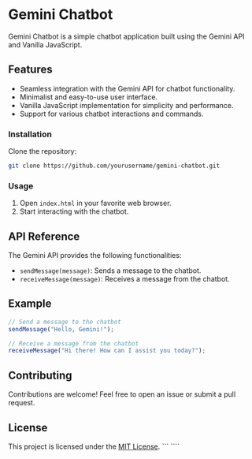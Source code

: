 # Gemini Chatbot

Gemini Chatbot is a simple chatbot application built using the Gemini API and Vanilla JavaScript.

## Features

- Seamless integration with the Gemini API for chatbot functionality.
- Minimalist and easy-to-use user interface.
- Vanilla JavaScript implementation for simplicity and performance.
- Support for various chatbot interactions and commands.

### Installation

Clone the repository:

```bash
git clone https://github.com/yourusername/gemini-chatbot.git
```

### Usage

1. Open `index.html` in your favorite web browser.
2. Start interacting with the chatbot.

## API Reference

The Gemini API provides the following functionalities:

- `sendMessage(message)`: Sends a message to the chatbot.
- `receiveMessage(message)`: Receives a message from the chatbot.

## Example

```javascript
// Send a message to the chatbot
sendMessage("Hello, Gemini!");

// Receive a message from the chatbot
receiveMessage("Hi there! How can I assist you today?");
```

## Contributing

Contributions are welcome! Feel free to open an issue or submit a pull request.

## License

This project is licensed under the [MIT License](LICENSE).
``` ````

